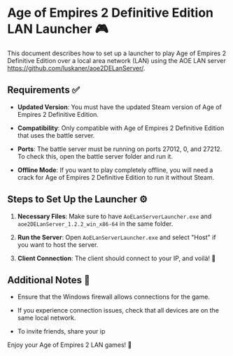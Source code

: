 # Age of Empires 2 Definitive Edition LAN Launcher 🎮

This document describes how to set up a launcher to play Age of Empires 2 Definitive Edition over a local area network (LAN) using the AOE LAN server https://github.com/luskaner/aoe2DELanServer/. 

## Requirements ✅

- **Updated Version**: You must have the updated Steam version of Age of Empires 2 Definitive Edition.
  
- **Compatibility**: Only compatible with Age of Empires 2 Definitive Edition that uses the battle server.

- **Ports**: The battle server must be running on ports 27012, 0, and 27212. To check this, open the battle server folder and run it.

- **Offline Mode**: If you want to play completely offline, you will need a crack for Age of Empires 2 Definitive Edition to run it without Steam.

## Steps to Set Up the Launcher ⚙️

1. **Necessary Files**: Make sure to have `AoELanServerLauncher.exe` and `aoe2DELanServer_1.2.2_win_x86-64` in the same folder.

2. **Run the Server**: Open `AoELanServerLauncher.exe` and select "Host" if you want to host the server.

3. **Client Connection**: The client should connect to your IP, and voilà! 🎉

## Additional Notes 📌

- Ensure that the Windows firewall allows connections for the game.
  
- If you experience connection issues, check that all devices are on the same local network.

- To invite friends, share your ip 

Enjoy your Age of Empires 2 LAN games! 🏰
